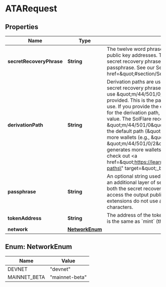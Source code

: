 

# ATARequest


## Properties

Name | Type | Description | Notes
------------ | ------------- | ------------- | -------------
**secretRecoveryPhrase** | **String** | The twelve word phrase that can be used to derive many public key addresses. To derive a public key, you need a secret recovery phrase, a derivation path, and an optional passphrase. See our Security section &lt;a href&#x3D;\&quot;#section/Security\&quot;&gt;here&lt;/a&gt;. | 
**derivationPath** | **String** | Derivation paths are used to derive the public key from the secret recovery phrase. Only certain paths are accepted.  We use \&quot;m/44/501/0/0\&quot; by default, if it is not provided. This is the path that the Phantom and Sollet wallets use. If you provide the empty string \&quot;\&quot; as the value for the derivation path, then we will use the Solana CLI default value. The SolFlare recommended path is \&quot;m/44/501/0\&quot;.  You can also arbitrarily increment the default path (\&quot;m/44/501/0/0\&quot;) to generate more wallets (e.g., \&quot;m/44/501/0/1\&quot;, \&quot;m/44/501/0/2\&quot;, ...). This is how Phantom generates more wallets.  To learn more about derivation paths, check out &lt;a href&#x3D;\&quot;https://learnmeabitcoin.com/technical/derivation-paths\&quot; target&#x3D;\&quot;_blank\&quot;&gt;this tutorial&lt;/a&gt;. |  [optional]
**passphrase** | **String** | An optional string used to generate an address. This provides an additional layer of security because a hacker would need both the secret recovery phrase and the passphrase to access the output public key. By default, most wallet UI extensions do not use a passphrase. Limited to 500 characters.  |  [optional]
**tokenAddress** | **String** | The address of the token to get the ATA for. For an NFT, this is the same as &#x60;mint&#x60; (the mint address). | 
**network** | [**NetworkEnum**](#NetworkEnum) |  |  [optional]



## Enum: NetworkEnum

Name | Value
---- | -----
DEVNET | &quot;devnet&quot;
MAINNET_BETA | &quot;mainnet-beta&quot;



